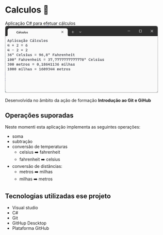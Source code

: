 # Calculos :1234:
 Aplicação C# para efetuar cálculos
 ![Aplicação Cálculos](aplicacao-calculos.png)

 Desenvolvida no âmbito da ação de formação **Introdução ao Git e GiHub**
 

 ## Operações suporadas

 Neste momenti esta aplicação implementa as seguintes operações:
 - soma
- subtração
- conversão de temperaturas 
	- celsius :arrow_right: fahrenheit
	- fahrenheit :arrow_right: celsius
- conversão de distâncias:
	- metros :arrow_right: milhas
	- milhas :arrow_right: metros

 ## Tecnologias utilizadas  ese projeto

 - Visual studio
- C#
- Git
- GitHup Descktop
- Plataforma GitHub


